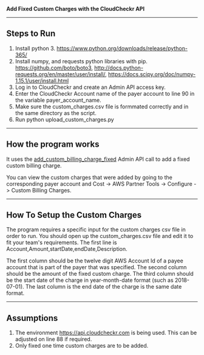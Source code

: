 **Add Fixed Custom Charges with the CloudCheckr API**

---

## Steps to Run


1. Install python 3. https://www.python.org/downloads/release/python-365/
2. Install numpy, and requests python libraries with pip. https://github.com/boto/boto3, http://docs.python-requests.org/en/master/user/install/, https://docs.scipy.org/doc/numpy-1.15.1/user/install.html
3. Log in to CloudCheckr and create an Admin API access key.
4. Enter the CloudCheckr Account name of the payer account to line 90 in the variable payer_account_name.
5. Make sure the custom_charges.csv file is formmated correctly and in the same directory as the script.
6. Run python upload_custom_charges.py <cloudcheckr-admin-api-key>

---

## How the program works

It uses the [add_custom_billing_charge_fixed](https://support.cloudcheckr.com/cloudcheckr-api-userguide/cloudcheckr-admin-api-reference-guide/#add_custom_billing_charge_fixed) Admin API call to add a fixed custom billing charge.


You can view the custom charges that were added by going to the corresponding payer account and Cost -> AWS Partner Tools -> Configure -> Custom Billing Charges.

---

## How To Setup the Custom Charges

The program requires a specific input for the custom charges csv file in order to run. You should open up the custom_charges.csv file and edit it to fit your team's requirements. The first line is Account,Amount,startDate,endDate,Description.

The first column should be the twelve digit AWS Account Id of a payee account that is part of the payer that was specified. The second column should be the amount of the fixed custom charge. The third column should be the start date of the charge in year-month-date format (such as 2018-07-01). The last column is the end date of the charge is the same date format.

---

## Assumptions

1. The environment https://api.cloudcheckr.com is being used. This can be adjusted on line 88 if required.
2. Only fixed one time custom charges are to be added.